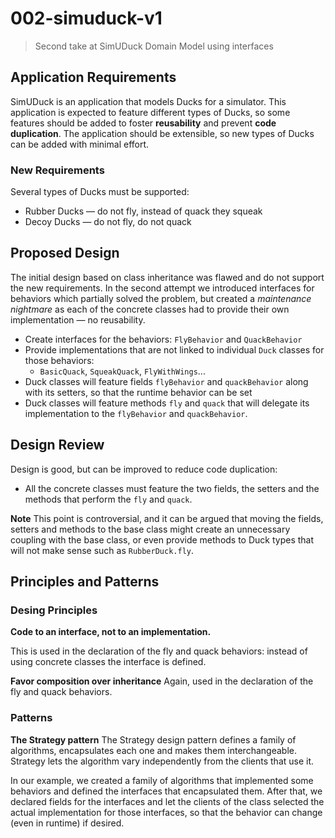 # 002-simuduck-v1
> Second take at SimUDuck Domain Model using interfaces

## Application Requirements
SimUDuck is an application that models Ducks for a simulator. This application is expected to feature different types of Ducks, so some features should be added to foster **reusability** and prevent **code duplication**.
The application should be extensible, so new types of Ducks can be added with minimal effort.

### New Requirements
Several types of Ducks must be supported:
+ Rubber Ducks &mdash; do not fly, instead of quack they squeak
+ Decoy Ducks &mdash; do not fly, do not quack

## Proposed Design
The initial design based on class inheritance was flawed and do not support the new requirements.
In the second attempt we introduced interfaces for behaviors which partially solved the problem, but created a *maintenance nightmare* as each of the concrete classes had to provide their own implementation &mdash; no reusability.

+ Create interfaces for the behaviors: `FlyBehavior` and `QuackBehavior`
+ Provide implementations that are not linked to individual `Duck` classes for those behaviors:
  + `BasicQuack`, `SqueakQuack`, `FlyWithWings`...
+ Duck classes will feature fields `flyBehavior` and `quackBehavior` along with its setters, so that the runtime behavior can be set
+ Duck classes will feature methods `fly` and `quack` that will delegate its implementation to the `flyBehavior` and `quackBehavior`.


## Design Review
Design is good, but can be improved to reduce code duplication:
+ All the concrete classes must feature the two fields, the setters and the methods that perform the `fly` and `quack`.

**Note**
This point is controversial, and it can be argued that moving the fields, setters and methods to the base class might create an unnecessary coupling with the base class, or even provide methods to Duck types that will not make sense such as `RubberDuck.fly`.


## Principles and Patterns
### Desing Principles
**Code to an interface, not to an implementation.**

This is used in the declaration of the fly and quack behaviors: instead of using concrete classes the interface is defined. 

**Favor composition over inheritance**
Again, used in the declaration of the fly and quack behaviors.

### Patterns
**The Strategy pattern**
The Strategy design pattern defines a family of algorithms, encapsulates each one and makes them interchangeable.
Strategy lets the algorithm vary independently from the clients that use it.

In our example, we created a family of algorithms that implemented some behaviors and defined the interfaces that encapsulated them. After that, we declared fields for the interfaces and let the clients of the class selected the actual implementation for those interfaces, so that the behavior can change (even in runtime) if desired.
